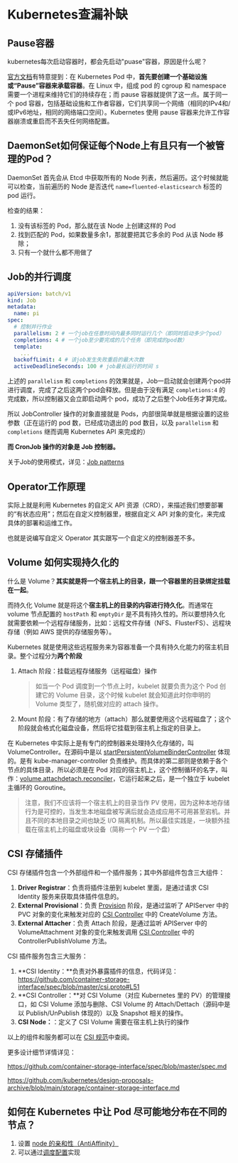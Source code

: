 # Kubernetes查漏补缺

## Pause容器

kubernetes每次启动容器时，都会先启动"puase"容器，原因是什么呢？

[官方文档](https://kubernetes.io/docs/concepts/windows/intro/#pause-container)有特意提到：在 Kubernetes Pod 中，**首先要创建一个基础设施或“Pause”容器来承载容器**。在 Linux 中，组成 pod 的 cgroup 和 namespace 需要一个进程来维持它们的持续存在；而 pause 容器就提供了这一点。属于同一个 pod 容器，包括基础设施和工作者容器，它们共享同一个网络（相同的IPv4和/或IPv6地址，相同的网络端口空间）。Kubernetes 使用 pause 容器来允许工作容器崩溃或重启而不丢失任何网络配置。

## DaemonSet如何保证每个Node上有且只有一个被管理的Pod？

DaemonSet 首先会从 Etcd 中获取所有的 Node 列表，然后遍历。这个时候就能可以检查，当前遍历的 Node 是否迭代 `name=fluented-elasticsearch` 标签的 pod 运行。

检查的结果：

1. 没有该标签的 Pod，那么就在该 Node 上创建这样的 Pod
2. 找到匹配的 Pod，如果数量多余1，那就要把其它多余的 Pod 从该 Node 移除；
3. 只有一个就什么都不用做了

## Job的并行调度

```yaml
apiVersion: batch/v1
kind: Job
metadata:
  name: pi
spec:
  # 控制并行作业
  parallelism: 2 # 一个job在任意时间内最多同时运行几个（即同时启动多少个pod）
  completions: 4 # 一个job至少要完成的几个任务（即完成的pod数）
  template:
  	...
  backoffLimit: 4 # 该job发生失败重启的最大次数
  activeDeadlineSeconds: 100 # job最长运行的时间 s
```

上述的 `parallelism` 和 `completions` 的效果就是，Job一启动就会创建两个pod并进行调度，完成了之后这两个pod会释放。但是由于没有满足 `completions:4` 的完成数，所以控制器又会立即启动两个 pod，成功了之后整个Job任务才算完成。

所以 JobController 操作的对象直接就是 Pods，内部很简单就是根据设置的这些参数（正在运行的 pod 数，已经成功退出的 pod 数目，以及 `parallelism` 和 `completions` 继而调用 Kubernetes API 来完成的）

**而 CronJob 操作的对象是 Job 控制器。**

关于Job的使用模式，详见：[Job patterns](https://kubernetes.io/docs/concepts/workloads/controllers/job/#job-patterns)

## Operator工作原理

实际上就是利用 Kubernetes 的自定义 API 资源（CRD），来描述我们想要部署的“有状态应用”；然后在自定义控制器里，根据自定义 API 对象的变化，来完成具体的部署和运维工作。

也就是说编写自定义 Operator 其实跟写一个自定义的控制器差不多。

## Volume 如何实现持久化的

什么是 Volume？**其实就是将一个宿主机上的目录，跟一个容器里的目录绑定挂载在一起**。

而持久化 Volume 就是将这个**宿主机上的目录的内容进行持久化**。而通常在 volume 节点配置的 `hostPath` 和 `emptyDir` 是不具有持久性的。所以要想持久化就需要依赖一个远程存储服务，比如：远程文件存储（NFS、FlusterFS）、远程块存储（例如 AWS 提供的存储服务等）。

Kubernetes 就是使用这些远程服务来为容器准备一个具有持久化能力的宿主机目录。整个过程分为**两个阶段**

1. Attach 阶段：挂载远程存储服务（远程磁盘）操作

   > 如当一个 Pod 调度到一个节点上时，kubelet 就要负责为这个 Pod 创建它的 Volume 目录，这个时候 kubelet 就会知道此时你申明的 Volume 类型了，随机做对应的 attach 操作。

2. Mount 阶段：有了存储的地方（attach）那么就要使用这个远程磁盘了；这个阶段就会格式化磁盘设备，然后将它挂载到宿主机上指定的目录上。

在 Kubernetes 中实际上是有专门的控制器来处理持久化存储的，叫 VolumeController。在源码中是以 [startPersistentVolumeBinderController](https://github.com/kubernetes/kubernetes/blob/master/cmd/kube-controller-manager/app/core.go#L244) 体现的。是有 kube-manager-controller 负责维护。而具体的第二部则是依赖于各个节点的具体目录，所以必须是在 Pod 对应的宿主机上，这个控制循环的名字，叫作：[volume.attachdetach.reconciler](https://github.com/kubernetes/kubernetes/blob/master/pkg/controller/volume/attachdetach/reconciler/reconciler.go#L68)，它运行起来之后，是一个独立于 kubelet 主循环的 Goroutine。

> 注意，我们不应该将一个宿主机上的目录当作 PV 使用，因为这种本地存储行为是可控的，当发生本地磁盘被写满后就会造成应用不可用甚至宕机。并且不同的本地目录之间也缺乏 I/O 隔离机制。所以最佳实践是，一块额外挂载在宿主机上的磁盘或块设备（简称一个 PV 一个盘）

## CSI 存储插件

CSI 存储插件包含一个外部组件和一个插件服务；其中外部组件包含三大组件：

1. **Driver Registrar**：负责将插件注册到 kubelet 里面，是通过请求 CSI Identity 服务来获取具体插件信息的。
2. **External Provisional**：负责 [Provision](https://kubernetes.io/docs/concepts/storage/dynamic-provisioning/) 阶段，是通过监听了 APIServer 中的 PVC 对象的变化来触发对应的 [CSI Controller](https://github.com/container-storage-interface/spec/blob/master/csi.proto#L62) 中的 CreateVolume 方法。
3. **External Attacher**：负责 Attach 阶段，是通过监听 APIServer 中的 VolumeAttachment 对象的变化来触发调用 [CSI Controller](https://github.com/container-storage-interface/spec/blob/master/csi.proto#L62) 中的 ControllerPublishVolume 方法。

CSI 插件服务包含三大服务：

1. **CSI Identity：**负责对外暴露插件的信息，代码详见：https://github.com/container-storage-interface/spec/blob/master/csi.proto#L51
2. **CSI Controller：**对 CSI Volume（对应 Kubernetes 里的 PV）的管理接口，如 CSI Volume 添加与删除、CSI Volume 的 Attach/Dettach（源码中是以 Publish/UnPublish 体现的）以及 Snapshot 相关的操作。
3. **CSI Node：**：定义了 CSI Volume 需要在宿主机上执行的操作

以上的组件和服务都可以在 [CSI 规范](https://github.com/container-storage-interface/)中查阅。

更多设计细节详情详见：

https://github.com/container-storage-interface/spec/blob/master/spec.md

https://github.com/kubernetes/design-proposals-archive/blob/main/storage/container-storage-interface.md

## 如何在 Kubernetes 中让 Pod 尽可能地分布在不同的节点？

1. 设置 [node 的亲和性（AntiAffinity）](https://kubernetes.io/docs/concepts/scheduling-eviction/assign-pod-node/#affinity-and-anti-affinity)
2. 可以通过[调度配置](https://kubernetes.io/docs/reference/scheduling/config/)实现

